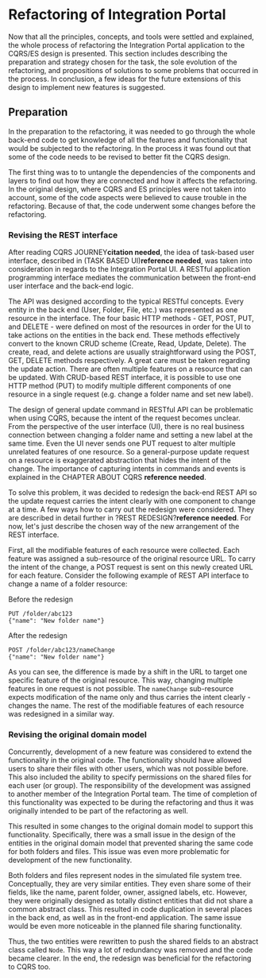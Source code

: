 # Refactoring of Integration Portal

Now that all the principles, concepts, and tools were settled and explained, the whole process of refactoring the Integration Portal application to the CQRS/ES design is presented. This section includes describing the preparation and strategy chosen for the task, the sole evolution of the refactoring, and propositions of solutions to some problems that occurred in the process. In conclusion, a few ideas for the future extensions of this design to implement new features is suggested.

## Preparation

In the preparation to the refactoring, it was needed to go through the whole back-end code to get knowledge of all the features and functionality that would be subjected to the refactoring. In the process it was found out that some of the code needs to be revised to better fit the CQRS design.

The first thing was to to untangle the dependencies of the components and layers to find out how they are connected and how it affects the refactoring. In the original design, where CQRS and ES principles were not taken into account, some of the code aspects were believed to cause trouble in the refactoring. Because of that, the code underwent some changes before the refactoring.

### Revising the REST interface

After reading CQRS JOURNEY**citation needed**, the idea of task-based user interface, described in (TASK BASED UI)**reference needed**, was taken into consideration in regards to the Integration Portal UI. A RESTful application programming interface mediates the communication between the front-end user interface and the back-end logic. 

The API was designed according to the typical RESTful concepts. Every entity in the back end (User, Folder, File, etc.) was represented as one resource in the interface. The four basic HTTP methods - GET, POST, PUT, and DELETE - were defined on most of the resources in order for the UI to take actions on the entities in the back end. These methods effectively convert to the known CRUD scheme (Create, Read, Update, Delete). The create, read, and delete actions are usually straightforward using the POST, GET, DELETE methods respectively. A great care must be taken regarding the update action. There are often multiple features on a resource that can be updated. With CRUD-based REST interface, it is possible to use one HTTP method (PUT) to modify multiple different components of one resource in a single request (e.g. change a folder name and set new label).

The design of general update command in RESTful API can be problematic when using CQRS, because the intent of the request becomes unclear. From the perspective of the user interface (UI), there is no real business connection between changing a folder name and setting a new label at the same time. Even the UI never sends one PUT request to alter multiple unrelated features of one resource. So a general-purpose update request on a resource is exaggerated abstraction that hides the intent of the change. The importance of capturing intents in commands and events is explained in the CHAPTER ABOUT CQRS **reference needed**.

To solve this problem, it was decided to redesign the back-end REST API so the update request carries the intent clearly with one component to change at a time. A few ways how to carry out the redesign were considered. They are described in detail further in ?REST REDESIGN?**reference needed**. For now, let's just describe the chosen way of the new arrangement of the REST interface.

First, all the modifiable features of each resource were collected. Each feature was assigned a sub-resource of the original resource URL. To carry the intent of the change, a POST request is sent on this newly created URL for each feature. Consider the following example of REST API interface to change a name of a folder resource:

Before the redesign

    PUT /folder/abc123
    {"name": "New folder name"}
    
After the redesign

    POST /folder/abc123/nameChange
    {"name": "New folder name"}

As you can see, the difference is made by a shift in the URL to target one specific feature of the original resource. This way, changing multiple features in one request is not possible. The `nameChange` sub-resource expects modification of the name only and thus carries the intent clearly - changes the name. The rest of the modifiable features of each resource was redesigned in a similar way.

### Revising the original domain model

Concurrently, development of a new feature was considered to extend the functionality in the original code. The functionality should have allowed users to share their files with other users, which was not possible before. This also included the ability to specify permissions on the shared files for each user (or group). The responsibility of the development was assigned to another member of the Integration Portal team. The time of completion of this functionality was expected to be during the refactoring and thus it was originally intended to be part of the refactoring as well.

This resulted in some changes to the original domain model to support this functionality. Specifically, there was a small issue in the design of the entities in the original domain model that prevented sharing the same code for both folders and files. This issue was even more problematic for development of the new functionality. 

Both folders and files represent nodes in the simulated file system tree. Conceptually, they are very similar entities. They even share some of their fields, like the name, parent folder, owner, assigned labels, etc. However, they were originally designed as totally distinct entities that did not share a common abstract class. This resulted in code duplication in several places in the back end, as well as in the front-end application. The same issue would be even more noticeable in the planned file sharing functionality. 

Thus, the two entities were rewritten to push the shared fields to an abstract class called `Node`. This way a lot of redundancy was removed and the code became clearer. In the end, the redesign was beneficial for the refactoring to CQRS too.



